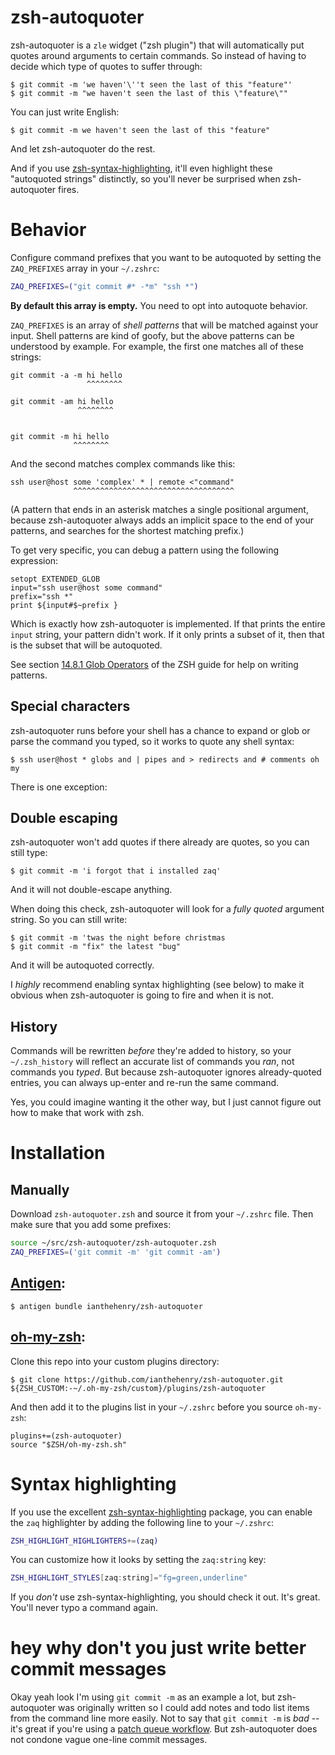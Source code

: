 # zsh-autoquoter

zsh-autoquoter is a `zle` widget ("zsh plugin") that will automatically put quotes around arguments to certain commands. So instead of having to decide which type of quotes to suffer through:

```
$ git commit -m 'we haven'\''t seen the last of this "feature"'
$ git commit -m "we haven't seen the last of this \"feature\""
```

You can just write English:

```
$ git commit -m we haven't seen the last of this "feature"
```

And let zsh-autoquoter do the rest.

And if you use [zsh-syntax-highlighting](https://github.com/zsh-users/zsh-syntax-highlighting), it'll even highlight these "autoquoted strings" distinctly, so you'll never be surprised when zsh-autoquoter fires.

# Behavior

Configure command prefixes that you want to be autoquoted by setting the `ZAQ_PREFIXES` array in your `~/.zshrc`:

```zsh
ZAQ_PREFIXES=("git commit #* -*m" "ssh *")
```

**By default this array is empty.** You need to opt into autoquote behavior.

`ZAQ_PREFIXES` is an array of *shell patterns* that will be matched against your input. Shell patterns are kind of goofy, but the above patterns can be understood by example. For example, the first one matches all of these strings:

```
git commit -a -m hi hello
                 ^^^^^^^^

git commit -am hi hello
               ^^^^^^^^


git commit -m hi hello
              ^^^^^^^^
```

And the second matches complex commands like this:

    ssh user@host some 'complex' * | remote <"command"
                  ^^^^^^^^^^^^^^^^^^^^^^^^^^^^^^^^^^^^

(A pattern that ends in an asterisk matches a single positional argument, because zsh-autoquoter always adds an implicit space to the end of your patterns, and searches for the shortest matching prefix.)

To get very specific, you can debug a pattern using the following expression:

    setopt EXTENDED_GLOB
    input="ssh user@host some command"
    prefix="ssh *"
    print ${input#$~prefix }

Which is exactly how zsh-autoquoter is implemented. If that prints the entire `input` string, your pattern didn't work. If it only prints a subset of it, then that is the subset that will be autoquoted.

See section [14.8.1 Glob Operators](https://zsh.sourceforge.io/Doc/Release/Expansion.html#Glob-Operators) of the ZSH guide for help on writing patterns.

## Special characters

zsh-autoquoter runs before your shell has a chance to expand or glob or parse the command you typed, so it works to quote any shell syntax:

```
$ ssh user@host * globs and | pipes and > redirects and # comments oh my
```

There is one exception:

## Double escaping

zsh-autoquoter won't add quotes if there already are quotes, so you can still type:

```
$ git commit -m 'i forgot that i installed zaq'
```

And it will not double-escape anything.

When doing this check, zsh-autoquoter will look for a *fully quoted* argument string. So you can still write:

```
$ git commit -m 'twas the night before christmas
$ git commit -m "fix" the latest "bug"
```

And it will be autoquoted correctly.

I *highly* recommend enabling syntax highlighting (see below) to make it obvious when zsh-autoquoter is going to fire and when it is not.

## History

Commands will be rewritten *before* they're added to history, so your `~/.zsh_history` will reflect an accurate list of commands you *ran*, not commands you *typed*. But because zsh-autoquoter ignores already-quoted entries, you can always up-enter and re-run the same command.

Yes, you could imagine wanting it the other way, but I just cannot figure out how to make that work with zsh.

# Installation

## Manually

Download `zsh-autoquoter.zsh` and source it from your `~/.zshrc` file. Then make sure that you add some prefixes:

```zsh
source ~/src/zsh-autoquoter/zsh-autoquoter.zsh
ZAQ_PREFIXES=('git commit -m' 'git commit -am')
```

## [Antigen](https://github.com/zsh-users/antigen):

```
$ antigen bundle ianthehenry/zsh-autoquoter
```

## [oh-my-zsh](https://github.com/ohmyzsh/ohmyzsh):

Clone this repo into your custom plugins directory:

```
$ git clone https://github.com/ianthehenry/zsh-autoquoter.git ${ZSH_CUSTOM:-~/.oh-my-zsh/custom}/plugins/zsh-autoquoter
```

And then add it to the plugins list in your `~/.zshrc` before you source `oh-my-zsh`:

```
plugins+=(zsh-autoquoter)
source "$ZSH/oh-my-zsh.sh"
```

# Syntax highlighting

If you use the excellent [zsh-syntax-highlighting](https://github.com/zsh-users/zsh-syntax-highlighting) package, you can enable the `zaq` highlighter by adding the following line to your `~/.zshrc`:

```zsh
ZSH_HIGHLIGHT_HIGHLIGHTERS+=(zaq)
```

You can customize how it looks by setting the `zaq:string` key:

```zsh
ZSH_HIGHLIGHT_STYLES[zaq:string]="fg=green,underline"
```

If you *don't* use zsh-syntax-highlighting, you should check it out. It's great. You'll never typo a command again.

# hey why don't you just write better commit messages

Okay yeah look I'm using `git commit -m` as an example a lot, but zsh-autoquoter was originally written so I could add notes and todo list items from the command line more easily. Not to say that `git commit -m` is *bad* -- it's great if you're using a [patch queue workflow](https://github.com/mystor/git-revise). But zsh-autoquoter does not condone vague one-line commit messages.
